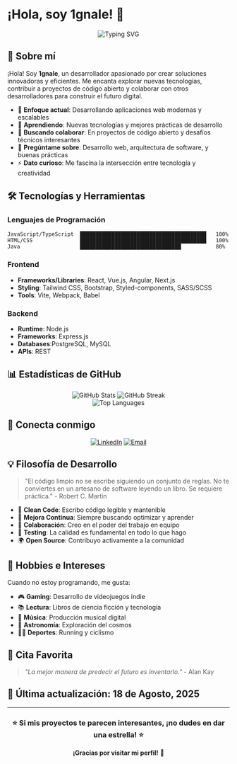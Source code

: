 # ¡Hola, soy 1gnale! 👋

<div align="center">
  <img src="https://readme-typing-svg.herokuapp.com?font=Fira+Code&pause=1000&color=2F81F7&width=435&lines=Bienvenido+a+mi+perfil+de+GitHub!;Desarrollador+Full+Stack;Apasionado+por+la+tecnología;Siempre+aprendiendo+algo+nuevo" alt="Typing SVG" />
</div>

## 🚀 Sobre mí

¡Hola! Soy **1gnale**, un desarrollador apasionado por crear soluciones innovadoras y eficientes. Me encanta explorar nuevas tecnologías, contribuir a proyectos de código abierto y colaborar con otros desarrolladores para construir el futuro digital.

- 🎯 **Enfoque actual**: Desarrollando aplicaciones web modernas y escalables
- 🌱 **Aprendiendo**: Nuevas tecnologías y mejores prácticas de desarrollo
- 👯 **Buscando colaborar**: En proyectos de código abierto y desafíos técnicos interesantes
- 💬 **Pregúntame sobre**: Desarrollo web, arquitectura de software, y buenas prácticas
- ⚡ **Dato curioso**: Me fascina la intersección entre tecnología y creatividad

## 🛠️ Tecnologías y Herramientas

### Lenguajes de Programación
```text
JavaScript/TypeScript  ████████████████████████████████████████   100%
HTML/CSS               ████████████████████████████████████████   100%
Java                   ████████████████████████████████           80%
```

### Frontend
- **Frameworks/Libraries**: React, Vue.js, Angular, Next.js
- **Styling**: Tailwind CSS, Bootstrap, Styled-components, SASS/SCSS
- **Tools**: Vite, Webpack, Babel

### Backend
- **Runtime**: Node.js
- **Frameworks**: Express.js
- **Databases**:PostgreSQL, MySQL
- **APIs**: REST

## 📊 Estadísticas de GitHub

<div align="center">
  <img src="https://github-readme-stats.vercel.app/api?username=1gnale&show_icons=true&theme=radical&hide_border=true&count_private=true" alt="GitHub Stats" />
  <img src="https://github-readme-streak-stats.herokuapp.com/?user=1gnale&theme=radical&hide_border=true" alt="GitHub Streak" />
</div>

<div align="center">
  <img src="https://github-readme-stats.vercel.app/api/top-langs/?username=1gnale&theme=radical&hide_border=true&include_all_commits=true&count_private=true&layout=compact" alt="Top Languages" />
</div>


## 🤝 Conecta conmigo

<div align="center">
  
[![LinkedIn](https://img.shields.io/badge/LinkedIn-0077B5?style=for-the-badge&logo=linkedin&logoColor=white)]([https://linkedin.com/in/tunombre](https://www.linkedin.com/in/ignacio-mena-b42157198/))
[![Email](https://img.shields.io/badge/Email-D14836?style=for-the-badge&logo=gmail&logoColor=white)](mailto:nosoyignacio@gmail.com)

</div>

## 💡 Filosofía de Desarrollo

> "El código limpio no se escribe siguiendo un conjunto de reglas. No te conviertes en un artesano de software leyendo un libro. Se requiere práctica." - Robert C. Martin

- 🎨 **Clean Code**: Escribo código legible y mantenible
- 🔄 **Mejora Continua**: Siempre buscando optimizar y aprender
- 🤝 **Colaboración**: Creo en el poder del trabajo en equipo
- 🧪 **Testing**: La calidad es fundamental en todo lo que hago
- 🌍 **Open Source**: Contribuyo activamente a la comunidad

## 🎨 Hobbies e Intereses

Cuando no estoy programando, me gusta:

- 🎮 **Gaming**: Desarrollo de videojuegos indie
- 📚 **Lectura**: Libros de ciencia ficción y tecnología
- 🎵 **Música**: Producción musical digital
- 🌟 **Astronomía**: Exploración del cosmos
- 🏃‍♂️ **Deportes**: Running y ciclismo

## 💬 Cita Favorita

> *"La mejor manera de predecir el futuro es inventarlo."* - Alan Kay

## 📅 Última actualización: 18 de Agosto, 2025

---

<div align="center">
  
### ⭐ Si mis proyectos te parecen interesantes, ¡no dudes en dar una estrella! ⭐

**¡Gracias por visitar mi perfil!** 🚀

</div>
